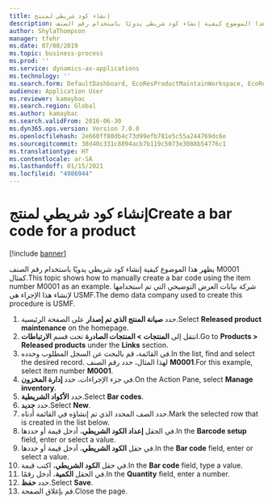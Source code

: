 ```yaml
---
title: إنشاء كود شريطي لمنتج
description: يظهر هذا الموضوع كيفية إنشاء كود شريطي يدويًا باستخدام رقم الصنف M0001 كمثال.
author: ShylaThompson
manager: tfehr
ms.date: 07/08/2019
ms.topic: business-process
ms.prod: ''
ms.service: dynamics-ax-applications
ms.technology: ''
ms.search.form: DefaultDashboard, EcoResProductMaintainWorkspace, EcoResProductOpenCasesFormPart, EcoResProductDetailsExtended, InventItemBarcode, InventItemBarcodeLookup
audience: Application User
ms.reviewer: kamaybac
ms.search.region: Global
ms.author: kamaybac
ms.search.validFrom: 2016-06-30
ms.dyn365.ops.version: Version 7.0.0
ms.openlocfilehash: 2e660ff80db4c73d99efb781e5c55a244769dc6e
ms.sourcegitcommit: 38d40c331c8894acb7b119c5073e3088b54776c1
ms.translationtype: HT
ms.contentlocale: ar-SA
ms.lasthandoff: 01/15/2021
ms.locfileid: "4986944"
---
```

# <a name="create-a-bar-code-for-a-product"></a><span data-ttu-id="61aea-103">إنشاء كود شريطي لمنتج</span><span class="sxs-lookup"><span data-stu-id="61aea-103">Create a bar code for a product</span></span>

[!include [banner](../../includes/banner.md)]

<span data-ttu-id="61aea-104">يظهر هذا الموضوع كيفية إنشاء كود شريطي يدويًا باستخدام رقم الصنف M0001 كمثال.</span><span class="sxs-lookup"><span data-stu-id="61aea-104">This topic shows how to manually create a bar code using the item number M0001 as an example.</span></span> <span data-ttu-id="61aea-105">شركة بيانات العرض التوضيحي التي تم استخدامها لإنشاء هذا الإجراء هي USMF.</span><span class="sxs-lookup"><span data-stu-id="61aea-105">The demo data company used to create this procedure is USMF.</span></span>

1. <span data-ttu-id="61aea-106">حدد **صيانة المنتج الذي تم إصدار** على الصفحة الرئيسية.</span><span class="sxs-lookup"><span data-stu-id="61aea-106">Select **Released product maintenance** on the homepage.</span></span>
2. <span data-ttu-id="61aea-107">انتقل إلى **المنتجات > المنتجات الصادرة‬** تحت قسم **الارتباطات**.</span><span class="sxs-lookup"><span data-stu-id="61aea-107">Go to **Products > Released products** under the **Links** section.</span></span>
3. <span data-ttu-id="61aea-108">في القائمة، قم بالبحث عن السجل المطلوب وحدده.</span><span class="sxs-lookup"><span data-stu-id="61aea-108">In the list, find and select the desired record.</span></span> <span data-ttu-id="61aea-109">لهذا المثال، حدد رقم الصنف **M0001**.</span><span class="sxs-lookup"><span data-stu-id="61aea-109">For this example, select item number **M0001**.</span></span>
4. <span data-ttu-id="61aea-110">في جزء الإجراءات‬، حدد **إدارة المخزون**.</span><span class="sxs-lookup"><span data-stu-id="61aea-110">On the Action Pane, select **Manage inventory**.</span></span>
5. <span data-ttu-id="61aea-111">حدد **الأكواد الشريطية‬**.</span><span class="sxs-lookup"><span data-stu-id="61aea-111">Select **Bar codes**.</span></span>
6. <span data-ttu-id="61aea-112">حدد **جديد**.</span><span class="sxs-lookup"><span data-stu-id="61aea-112">Select **New**.</span></span>
7. <span data-ttu-id="61aea-113">حدد الصف المحدد الذي تم إنشاؤه في القائمة أدناه.</span><span class="sxs-lookup"><span data-stu-id="61aea-113">Mark the selected row that is created in the list below.</span></span>
8. <span data-ttu-id="61aea-114">في الحقل **إعداد الكود الشريطي**، أدخل قيمة أو حددها.</span><span class="sxs-lookup"><span data-stu-id="61aea-114">In the **Barcode setup** field, enter or select a value.</span></span>
9. <span data-ttu-id="61aea-115">في حقل **الكود الشريطي‬**، أدخل قيمة أو حددها.</span><span class="sxs-lookup"><span data-stu-id="61aea-115">In the **Bar code** field, enter or select a value.</span></span>
10. <span data-ttu-id="61aea-116">في حقل **الكود الشريطي‬**، اكتب قيمة.</span><span class="sxs-lookup"><span data-stu-id="61aea-116">In the **Bar code** field, type a value.</span></span>  
11. <span data-ttu-id="61aea-117">في الحقل **الكمية**، أدخل رقمًا.</span><span class="sxs-lookup"><span data-stu-id="61aea-117">In the **Quantity** field, enter a number.</span></span>
12. <span data-ttu-id="61aea-118">حدد **حفظ**.</span><span class="sxs-lookup"><span data-stu-id="61aea-118">Select **Save**.</span></span>
13. <span data-ttu-id="61aea-119">قم بإغلاق الصفحة.</span><span class="sxs-lookup"><span data-stu-id="61aea-119">Close the page.</span></span> 


